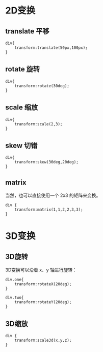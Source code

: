 
# 2D变换

## translate 平移

```
div{
    transform:translate(50px,100px);
}
```

## rotate 旋转

```
div{
    transform:rotate(30deg);
}
```

## scale 缩放

```
div{
    transform:scale(2,3);
}
```

## skew 切错

```
div{
    transform:skew(30deg,20deg);
}
```

## matrix

当然，也可以直接使用一个 2x3 的矩阵来变换。


```
div {
    transform:matrix(1,1,2,2,3,3);
}
```

# 3D变换

## 3D旋转

3D变换可以沿着 x、y 轴进行旋转：

```
div.one{
    transform:rotateX(20deg);
}

div.two{
    transform:rotateY(20deg);
}

```

## 3D缩放

```
div {
    transform:scale3d(x,y,z);
}
```


